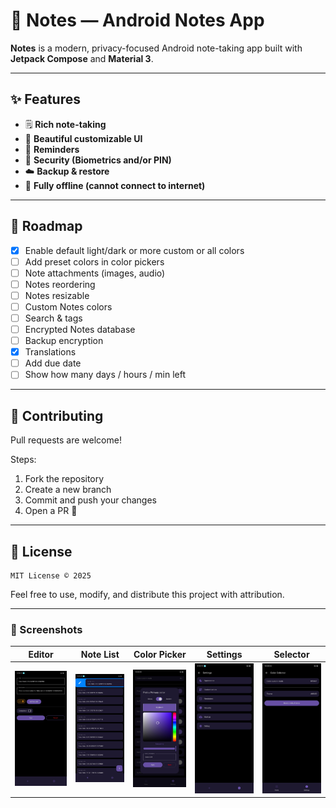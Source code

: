 # 📝 Notes — Android Notes App

**Notes** is a modern, privacy-focused Android note-taking app built with **Jetpack Compose** and **Material 3**.  

---

## ✨ Features

- 🗒️ **Rich note-taking**
- 🎨 **Beautiful customizable UI**
- 🔔 **Reminders**
- 🔐 **Security (Biometrics and/or PIN)**
- ☁️ **Backup & restore**
- 💾 **Fully offline (cannot connect to internet)**

---

## 🚀 Roadmap

* [x] Enable default light/dark or more custom or all colors
* [ ] Add preset colors in color pickers
* [ ] Note attachments (images, audio)
* [ ] Notes reordering
* [ ] Notes resizable
* [ ] Custom Notes colors
* [ ] Search & tags
* [ ] Encrypted Notes database
* [ ] Backup encryption
* [x] Translations
* [ ] Add due date
* [ ] Show how many days / hours / min left
---

## 🤝 Contributing

Pull requests are welcome!

Steps:

1. Fork the repository
2. Create a new branch
3. Commit and push your changes
4. Open a PR 🚀

---

## 🧾 License

```
MIT License © 2025
```

Feel free to use, modify, and distribute this project with attribution.

---

### 📸 Screenshots 


| Editor                                               | Note List                                            | Color Picker                                          | Settings                                           | Selector                                                |
|------------------------------------------------------|------------------------------------------------------|-------------------------------------------------------|----------------------------------------------------|---------------------------------------------------------|
| <img src="screenshots/noteEditor.jpeg" width="160"/> | <img src="screenshots/noteScreen.jpeg" width="160"/> | <img src="screenshots/colorPicker.jpeg" width="160"/> | <img src="screenshots/settings.jpeg" width="160"/> | <img src="screenshots/colorSelector.jpeg" width="160"/> |
